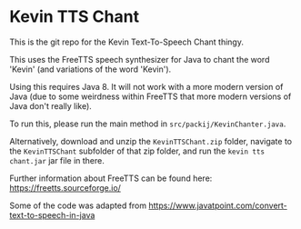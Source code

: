# Kevin TTS Chant

This is the git repo for the Kevin Text-To-Speech Chant thingy.

This uses the FreeTTS speech synthesizer for Java to chant
the word 'Kevin' (and variations of the word 'Kevin').

Using this requires Java 8. It will not work with a more
modern version of Java (due to some weirdness within FreeTTS
that more modern versions of Java don't really like).

To run this, please run the main method in
`src/packij/KevinChanter.java`.

Alternatively, download and unzip the `KevinTTSChant.zip` folder,
navigate to the `KevinTTSChant` subfolder of that zip folder,
and run the `kevin tts chant.jar` jar file in there.

Further information about FreeTTS can be found here: https://freetts.sourceforge.io/

Some of the code was adapted from https://www.javatpoint.com/convert-text-to-speech-in-java
